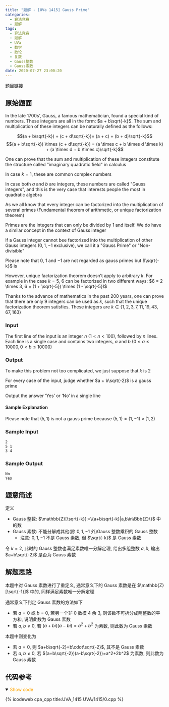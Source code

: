 ```yaml
---
title: "题解 - [UVa 1415] Gauss Prime"
categories:
  - 算法竞赛
  - 题解
tags:
  - 算法竞赛
  - 题解
  - UVa
  - 数学
  - 数论
  - 复数
  - Gauss整数
  - Gauss素数
date: 2020-07-27 23:00:20
---
```


[题目链接](https://vjudge.net/problem/UVA-1415/origin)

<!-- more -->

## 原始题面

In the late 1700s’, Gauss, a famous mathematician, found a special kind of numbers. These integers are all in the form: $a + b\sqrt{-k}$. The sum and multiplication of these integers can be naturally defined as the follows:

$$(a + b\sqrt{-k}) + (c + d\sqrt{-k})= (a + c) + (b + d)\sqrt{-k}$$
$$(a + b\sqrt{-k}) \times (c + d\sqrt{-k}) = (a \times c + b \times d \times k) + (a \times d + b \times c)\sqrt{-k}$$

One can prove that the sum and multiplication of these integers constitute the structure called "imaginary quadratic field" in calculus

In case $k = 1$, these are common complex numbers

In case both $a$ and $b$ are integers, these numbers are called "Gauss integers", and this is the very case that interests people the most in quadratic algebra

As we all know that every integer can be factorized into the multiplication of several primes (Fundamental theorem of arithmetic, or unique factorization theorem)

Primes are the integers that can only be divided by 1 and itself. We do have a similar concept in the context of Gauss integer

If a Gauss integer cannot bee factorized into the multiplication of other Gauss integers ($0, 1, -1$ exclusive), we call it a "Gauss Prime" or "Non-divisible"

Please note that $0$, $1$ and $-1$ are not regarded as gauss primes but $\sqrt{-k}$ is

However, unique factorization theorem doesn’t apply to arbitrary $k$. For example in the case $k = 5$, $6$ can be factorized in two different ways: $6 = 2 \times 3, 6 = (1 + \sqrt{-5}) \times (1 - \sqrt{-5})$

Thanks to the advance of mathematics in the past 200 years, one can prove that there are only $9$ integers can be used as $k$, such that the unique factorization theorem satisfies. These integers are $k ∈ \{1, 2, 3, 7, 11, 19, 43, 67, 163\}$

### Input

The first line of the input is an integer $n$ ($1 < n < 100$), followed by $n$ lines. Each line is a single case
and contains two integers, $a$ and $b$ ($0 ≤ a ≤ 10000, 0 < b ≤ 10000$)

### Output

To make this problem not too complicated, we just suppose that $k$ is $2$

For every case of the input, judge whether $a + b\sqrt{-2}$ is a gauss prime

Output the answer ‘Yes’ or ‘No’ in a single line

#### Sample Explanation

Please note that $(5, 1)$ is not a gauss prime because $(5, 1) = (1, -1) \times (1, 2)$

### Sample Input

```input1
2
5 1
3 4
```

### Sample Output

```output1
No
Yes
```

## 题意简述

定义

- Gauss 整数: $\mathbb{Z}[\sqrt{-k}]:=\{a+b\sqrt{-k}|a,b\in\Bbb{Z}\}$ 中的数
- Gauss 素数: 不能分解成其他(除 $0,1,-1$ 外)Gauss 整数乘积的 Gauss 整数
  - 注意: $0,1,-1$ 不是 Gauss 素数, 但 $\sqrt{-k}$ 是 Gauss 素数

令 $k=2$, 此时的 Gauss 整数也满足素数唯一分解定理, 给出多组整数 $a,b$, 输出 $a+b\sqrt{-2}$ 是否为 Gauss 素数

## 解题思路

本题中对 Gauss 素数进行了重定义, 通常意义下的 Gauss 素数是在 $\mathbb{Z}[\sqrt{-1}]$ 中的, 同样满足素数唯一分解定理

通常意义下判定 Gauss 素数的方法如下

- 若 $a=0$ 或 $b=0$, 若另一个非 $0$ 数模 $4$ 余 $3$, 则该数不可拆分成两整数的平方和, 说明此数为 Gauss 素数
- 若 $a,b\ne0$, 若 $(a+bi)(a-bi)=a^2+b^2$ 为素数, 则此数为 Gauss 素数

本题中则变化为

- 若 $a=0$, 则 $a+b\sqrt{-2}=b\cdot\sqrt{-2}$, 其不是 Gauss 素数
- 若 $a,b\ne0$, 若 $(a+b\sqrt{-2})(a-b\sqrt{-2})=a^2+2b^2$ 为素数, 则此数为 Gauss 素数

## 代码参考

<details open>
<summary><font color='orange'>Show code</font></summary>

{% icodeweb cpa_cpp title:UVA_1415 UVA/1415/0.cpp %}

</details>
